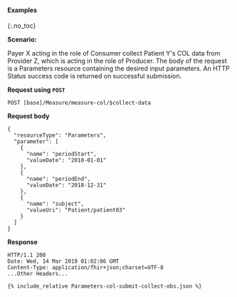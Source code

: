 
#### Examples
{:.no_toc}

**Scenario:**

Payer X acting in the role of Consumer collect Patient Y's COL data from Provider Z, which is acting in the role of Producer.  The body of the request is a Parameters resource containing the desired input parameters.  An HTTP Status success code is returned on successful submission.

**Request using `POST`**

`POST [base]/Measure/measure-col/$collect-data`

**Request body**

~~~
{
  "resourceType": "Parameters",
  "parameter": [
    {
      "name": "periodStart",
      "valueDate": "2018-01-01"
    },
    {
      "name": "periodEnd",
      "valueDate": "2018-12-31"
    },
    {
      "name": "subject",
      "valueUri": "Patient/patient03"
    }
  ]
}
~~~

**Response**

~~~
HTTP/1.1 200
Date: Wed, 14 Mar 2019 01:02:06 GMT
Content-Type: application/fhir+json;charset=UTF-8
...Other Headers...

{% include_relative Parameters-col-submit-collect-obs.json %}
~~~
